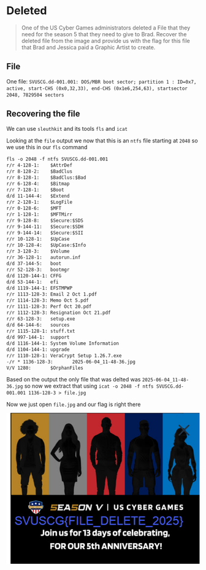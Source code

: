 # Deleted
> One of the US Cyber Games administrators deleted a File that they need for the season 5 that they need to give to Brad. Recover the deleted file from the image and provide us with the flag for this file that Brad and Jessica paid a Graphic Artist to create.

## File

One file: `SVUSCG.dd-001.001: DOS/MBR boot sector; partition 1 : ID=0x7, active, start-CHS (0x0,32,33), end-CHS (0x1e6,254,63), startsector 2048, 7829504 sectors`

## Recovering the file

We can use `sleuthkit` and its tools `fls` and `icat`

Looking at the `file` output we now that this is an `ntfs` file starting at `2048` so we use this in our `fls` command

```
fls -o 2048 -f ntfs SVUSCG.dd-001.001
r/r 4-128-1:    $AttrDef
r/r 8-128-2:    $BadClus
r/r 8-128-1:    $BadClus:$Bad
r/r 6-128-4:    $Bitmap
r/r 7-128-1:    $Boot
d/d 11-144-4:   $Extend
r/r 2-128-1:    $LogFile
r/r 0-128-6:    $MFT
r/r 1-128-1:    $MFTMirr
r/r 9-128-8:    $Secure:$SDS
r/r 9-144-11:   $Secure:$SDH
r/r 9-144-14:   $Secure:$SII
r/r 10-128-1:   $UpCase
r/r 10-128-4:   $UpCase:$Info
r/r 3-128-3:    $Volume
r/r 36-128-1:   autorun.inf
d/d 37-144-5:   boot
r/r 52-128-3:   bootmgr
d/d 1120-144-1: CFFG
d/d 53-144-1:   efi
d/d 1119-144-1: EFSTMPWP
r/r 1113-128-3: Email 2 Oct 1.pdf
r/r 1114-128-3: Memo Oct 5.pdf
r/r 1111-128-3: Perf Oct 20.pdf
r/r 1112-128-3: Resignation Oct 21.pdf
r/r 63-128-3:   setup.exe
d/d 64-144-6:   sources
r/r 1115-128-1: stuff.txt
d/d 997-144-1:  support
d/d 1116-144-1: System Volume Information
d/d 1104-144-1: upgrade
r/r 1110-128-1: VeraCrypt Setup 1.26.7.exe
-/r * 1136-128-3:       2025-06-04_11-48-36.jpg
V/V 1280:       $OrphanFiles
```

Based on the output the only file that was delted was `2025-06-04_11-48-36.jpg` so now we extract that using `icat -o 2048 -f ntfs SVUSCG.dd-001.001 1136-128-3 > file.jpg`

Now we just open `file.jpg` and our flag is right there

![file.jpg](file.jpg)
